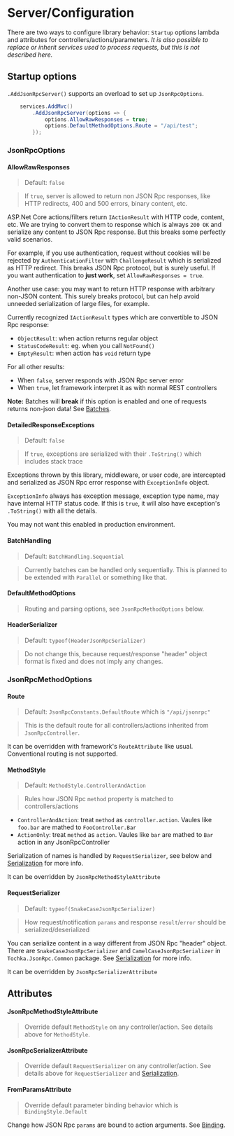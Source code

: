 # Server/Configuration

There are two ways to configure library behavior: `Startup` options lambda and attributes for controllers/actions/parameters.
*It is also possible to replace or inherit services used to process requests, but this is not described here.*

## Startup options

`.AddJsonRpcServer()` supports an overload to set up `JsonRpcOptions`.

```cs
    services.AddMvc()
		.AddJsonRpcServer(options => {
			options.AllowRawResponses = true;
			options.DefaultMethodOptions.Route = "/api/test";
		});
```

### JsonRpcOptions

#### AllowRawResponses

> Default: `false`

> If `true`, server is allowed to return non JSON Rpc responses, like HTTP redirects, 400 and 500 errors, binary content, etc.

ASP.Net Core actions/filters return `IActionResult` with HTTP code, content, etc.
We are trying to convert them to response which is always `200 OK` and serialize any content to JSON Rpc response.
But this breaks some perfectly valid scenarios.

For example, if you use authentication, request without cookies will be rejected by `AuthenticationFilter` with `ChallengeResult` which is serialized as
HTTP redirect. This breaks JSON Rpc protocol, but is surely useful. If you want authentication to **just work**, set `AllowRawResponses = true`.

Another use case: you may want to return HTTP response with arbitrary non-JSON content. This surely breaks protocol,
but can help avoid unneeded serialization of large files, for example.

Currently recognized `IActionResult` types which are convertible to JSON Rpc response:

* `ObjectResult`: when action returns regular object
* `StatusCodeResult`: eg. when you call `NotFound()`
* `EmptyResult`: when action has `void` return type

For all other results:

* When `false`, server responds with JSON Rpc server error
* When `true`, let framework interpret it as with normal REST controllers

**Note:** Batches will **break** if this option is enabled and one of requests returns non-json data! See [Batches](/docs/en/server/batches.md).

#### DetailedResponseExceptions

> Default: `false`

> If `true`, exceptions are serialized with their `.ToString()` which includes stack trace

Exceptions thrown by this library, middleware, or user code, are intercepted and serialized as JSON Rpc error response with `ExceptionInfo` object.

`ExceptionInfo` always has exception message, exception type name, may have internal HTTP status code.
If this is `true`, it will also have exception's `.ToString()` with all the details.

You may not want this enabled in production environment.

#### BatchHandling

> Default: `BatchHandling.Sequential`

> Currently batches can be handled only sequentially. This is planned to be extended with `Parallel` or something like that.

#### DefaultMethodOptions

> Routing and parsing options, see `JsonRpcMethodOptions` below.

#### HeaderSerializer

> Default: `typeof(HeaderJsonRpcSerializer)`

> Do not change this, because request/response "header" object format is fixed and does not imply any changes.

### JsonRpcMethodOptions

#### Route

> Default: `JsonRpcConstants.DefaultRoute` which is `"/api/jsonrpc"`

> This is the default route for all controllers/actions inherited from `JsonRpcController`.

It can be overridden with framework's `RouteAttribute` like usual. Conventional routing is not supported.

#### MethodStyle

> Default: `MethodStyle.ControllerAndAction`

> Rules how JSON Rpc `method` property is matched to controllers/actions

* `ControllerAndAction`: treat `method` as `controller.action`. Vaules like `foo.bar` are mathed to `FooController.Bar`
* `ActionOnly`: treat `method` as `action`. Vaules like `bar` are mathed to `Bar` action in any JsonRpcController

Serialization of names is handled by `RequestSerializer`, see below and [Serialization](/docs/en/server/serialization.md) for more info.

It can be overridden by `JsonRpcMethodStyleAttribute`

#### RequestSerializer

> Default: `typeof(SnakeCaseJsonRpcSerializer)`

> How request/notification `params` and response `result`/`error` should be serialized/deserialized

You can serialize content in a way different from JSON Rpc "header" object.
There are `SnakeCaseJsonRpcSerializer` and `CamelCaseJsonRpcSerializer` in `Tochka.JsonRpc.Common` package.
See [Serialization](/docs/en/server/serialization.md) for more info.

It can be overridden by `JsonRpcSerializerAttribute`


## Attributes

#### JsonRpcMethodStyleAttribute

> Override default `MethodStyle` on any controller/action. See details above for `MethodStyle`.

#### JsonRpcSerializerAttribute

> Override default `RequestSerializer` on any controller/action. See details above for `RequestSerializer` and [Serialization](/docs/en/server/serialization.md).

#### FromParamsAttribute

> Override default parameter binding behavior which is `BindingStyle.Default`

Change how JSON Rpc `params` are bound to action arguments. See [Binding](/docs/en/server/binding.md).
